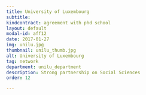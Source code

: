 ```yaml
---
title: University of Luxembourg
subtitle: 
kindcontract: agreement with phd school
layout: default
modal-id: aff12
date: 2017-01-27
img: unilu.jpg
thumbnail: unilu_thumb.jpg
alt: University of Luxembourg
tag: network
department: unilu_department
description: Strong partnership on Social Sciences
order: 12

---
```

